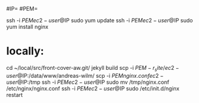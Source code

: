 #IP=
#PEM=


ssh -i $PEM ec2-user@$IP  sudo yum update
ssh -i $PEM ec2-user@$IP  sudo yum install nginx

# locally:
cd ~/local/src/front-cover-aw.git/
jekyll build
scp -i $PEM -r _site/ ec2-user@$IP:/data/www/andreas-wilm/
scp -i $PEM nginx.conf ec2-user@$IP:/tmp
ssh -i $PEM ec2-user@$IP  sudo mv /tmp/nginx.conf /etc/nginx/nginx.conf
ssh -i $PEM ec2-user@$IP  sudo /etc/init.d/nginx restart




